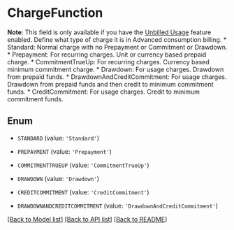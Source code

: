 # ChargeFunction

**Note**: This field is only available if you have the [Unbilled Usage](https://knowledgecenter.zuora.com/Zuora_Billing/Bill_your_customers/Bill_for_usage_or_prepaid_products/Advanced_Consumption_Billing/Unbilled_Usage) feature enabled.    Define what type of charge it is in Advanced consumption billing. * Standard: Normal charge with no Prepayment or Commitment or Drawdown. * Prepayment: For recurring charges. Unit or currency based prepaid charge. * CommitmentTrueUp: For recurring charges. Currency based minimum commitment charge. * Drawdown: For usage charges. Drawdown from prepaid funds. * DrawdownAndCreditCommitment: For usage charges. Drawdown from prepaid funds and then credit to minimum commitment funds. * CreditCommitment: For usage charges. Credit to minimum commitment funds. 

## Enum

* `STANDARD` (value: `'Standard'`)

* `PREPAYMENT` (value: `'Prepayment'`)

* `COMMITMENTTRUEUP` (value: `'CommitmentTrueUp'`)

* `DRAWDOWN` (value: `'Drawdown'`)

* `CREDITCOMMITMENT` (value: `'CreditCommitment'`)

* `DRAWDOWNANDCREDITCOMMITMENT` (value: `'DrawdownAndCreditCommitment'`)

[[Back to Model list]](../README.md#documentation-for-models) [[Back to API list]](../README.md#documentation-for-api-endpoints) [[Back to README]](../README.md)


